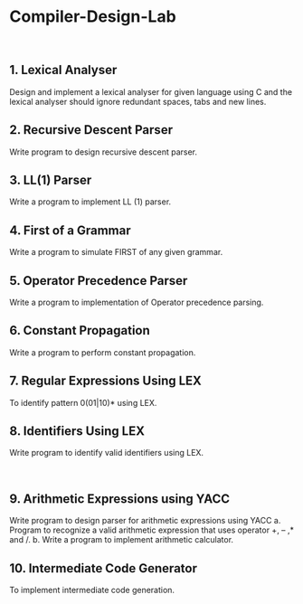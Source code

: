 # Compiler-Design-Lab

 
## 1.	Lexical Analyser
Design and implement a lexical analyser for given language using C and the lexical analyser should ignore redundant spaces, tabs and new lines.


## 2.	Recursive Descent Parser
Write program to design recursive descent parser.


## 3.	LL(1) Parser
Write a program to implement LL (1) parser.


## 4.	First of a Grammar
Write a program to simulate FIRST of any given grammar.


## 5.	Operator Precedence Parser
Write a program to implementation of Operator precedence parsing.


## 6.	Constant Propagation
Write a program to perform constant propagation.

## 7.	Regular Expressions Using LEX
To identify pattern 0(01|10)* using LEX.


## 8.	Identifiers Using LEX
Write program to identify valid identifiers using LEX.

 
## 9.	Arithmetic Expressions using YACC
Write program to design parser for arithmetic expressions using YACC
a.	Program to recognize a valid arithmetic expression that uses operator +, – ,* and /.
b.	Write a program to implement arithmetic calculator.


## 10. 	Intermediate Code Generator
To implement intermediate code generation.

